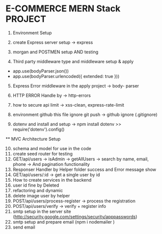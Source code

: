 # E-COMMERCE MERN Stack PROJECT

1. Environment Setup

2. create Express server setup -> express

3. morgan and POSTMEN setup AND testing
4. Third party middleware type and middleware setup & apply

- app.use(bodyParser.json())
- app.use(bodyParser.urlencoded({ extended: true }))

5. Express Error middleware in the apply project -> body- parser

6. HTTP ERROR Handle by -> http-errors

7. how to secure api limit -> xss-clean, express-rate-limit

8. environment github this file ignore git push -> github ignore (.gitignore)

9. dotenv and install and setup -> npm install dotenv >> require('dotenv').config()

\*\* MVC Architecture Setup

10. schema and model for use in the code
11. create seed router for testing
12. GET/api/users -> isAdmin -> getAllUsers -> search by name, email, phone -> And pagination functionality
13. Responser Handler by Helper folder success and Error message show
14. GET/api/users/:id -> get a single user by id
15. How to create services in the backend
16. user id fine by Deleted
17. refactoring and dynamic
18. delete image user by helper
19. POST/api/users/process-register -> process the registration
20. POST/api/users/verify -> verify + register info
21. smtp setup in the server site 
    (http://security.google.com/settings/security/apppasswords)
22. smtp setup and prepare email (npm i nodemailer )
23. send email
